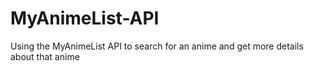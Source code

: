 # MyAnimeList-API
Using the MyAnimeList API to search for an anime and get more details about that anime
